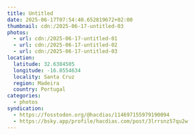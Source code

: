 ```yaml
---
title: Untitled
date: 2025-06-17T07:54:40.652819672+02:00
thumbnail: cdn:/2025-06-17-untitled-03
photos:
  - url: cdn:/2025-06-17-untitled-01
  - url: cdn:/2025-06-17-untitled-02
  - url: cdn:/2025-06-17-untitled-03
location:
  latitude: 32.6384505
  longitude: -16.8554634
  locality: Santa Cruz
  region: Madeira
  country: Portugal
categories:
  - photos
syndication:
  - https://fosstodon.org/@hacdias/114697155979190094
  - https://bsky.app/profile/hacdias.com/post/3lrrsnz57qu2w
---
```


<style>
.fg-2025-06-17-untitled { grid-template-columns: repeat(3, 1fr); }
</style>